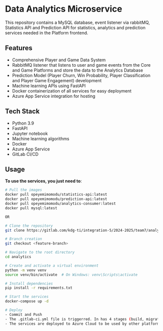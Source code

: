 # Data Analytics Microservice

This repository contains a MySQL database, event listener via rabbitMQ, Statistics API and Prediction API for statistics, analytics and prediction services needed in the Platform frontend.

## Features

- Comprehensive Player and Game Data System
- RabbitMQ listener that listens to user and game events from the Core and Game Platforms and store the data to the Analytics Database
- Prediction Model (Player Churn, Win Probability, Player Classification and Player Game Engagement) development
- Machine learning APIs using FastAPI 
- Docker containerization of all services for easy deployment
- Azure App Service integration for hosting

## Tech Stack

- Python 3.9
- FastAPI
- Jupyter notebook
- Machine learning algorithms
- Docker
- Azure App Service
- GitLab CI/CD

## Usage

**To use the services, you just need to**:
```bash
# Pull the images
docker pull opeyemimomodu/statistics-api:latest
docker pull opeyemimomodu/prediction-api:latest
docker pull opeyemimomodu/analytics-consumer:latest
docker pull mysql:latest

OR

# Clone the repository
git clone https://gitlab.com/kdg-ti/integration-5/2024-2025/team7/analytics.git

# Branch creation
git checkout <feature-branch>

# Navigate to the root directory
cd analytics

# Create and activate a virtual environment
python -m venv venv
source venv/bin/activate  # On Windows: venv\Scripts\activate

# Install dependencies
pip install -r requirements.txt

# Start the services
docker-compose up -d

# Deploy
- Commit and Push
- The .gitlab-ci.yml file is triggerred. In has 4 stages (build, migrate, test and deploy)
- The services are deployed to Azure Cloud to be used by other platforms.

